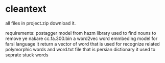 # cleantext

all files in project.zip download it.

requirements: 
postagger model from hazm library used to find nouns to remove ye nakare
cc.fa.300.bin a word2vec word emmbeding model for farsi language it return a vector of word that is used for recognize related polymorphic words
and word.txt file that is persian dictionary it used to seprate stuck words 

